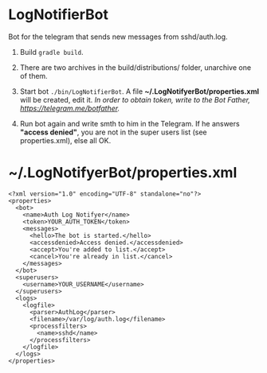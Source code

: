 # LogNotifierBot
Bot for the telegram that sends new messages from sshd/auth.log. 

1. Build `gradle build`.
2. There are two archives in the build/distributions/ folder, unarchive one of them.
3. Start bot `./bin/LogNotifierBot`. A file **~/.LogNotifyerBot/properties.xml** will be created, edit it.
*In order to obtain token, write to the Bot Father, https://telegram.me/botfather.*

2. Run bot again and write smth to him in the Telegram.
If he answers **"access denied"**, you are not in the super users list (see properties.xml), else all OK.

# ~/.LogNotifyerBot/properties.xml
```
<?xml version="1.0" encoding="UTF-8" standalone="no"?>
<properties>
  <bot>
    <name>Auth Log Notifyer</name>
    <token>YOUR_AUTH_TOKEN</token>
    <messages>
      <hello>The bot is started.</hello>
      <accessdenied>Access denied.</accessdenied>
      <accept>You're added to list.</accept>
      <cancel>You're already in list.</cancel>
    </messages>
  </bot>
  <superusers>
    <username>YOUR_USERNAME</username>
  </superusers>
  <logs>
    <logfile>
      <parser>AuthLog</parser>
      <filename>/var/log/auth.log</filename>
      <processfilters>
        <name>sshd</name>
      </processfilters>
    </logfile>
  </logs>
</properties>
```
